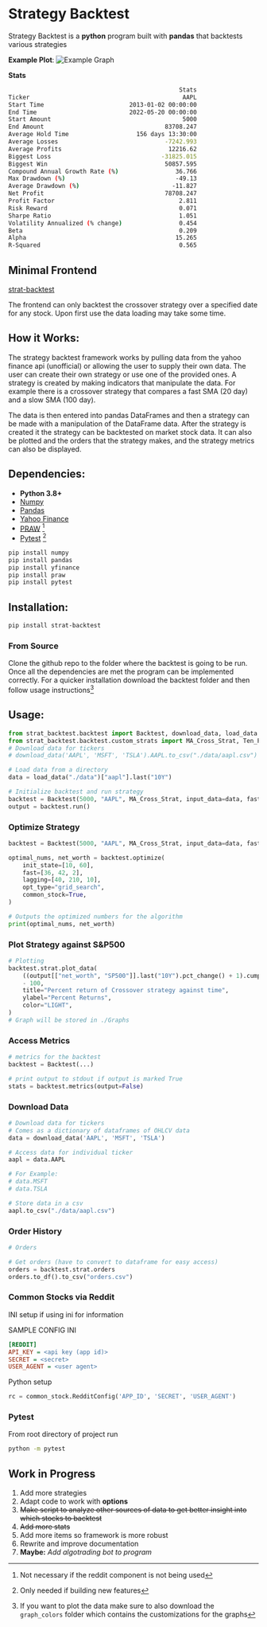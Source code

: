 # Strategy Backtest

Strategy Backtest is a **python** program built with **pandas** that backtests various strategies

**Example Plot**:
![](https://raw.githubusercontent.com/dhruvsamdani/strat-backtest/main/strat_backtest/Graphs/data.png "Example Graph")

**Stats**

```bash
                                                Stats
Ticker                                           AAPL
Start Time                        2013-01-02 00:00:00
End Time                          2022-05-20 00:00:00
Start Amount                                     5000
End Amount                                  83708.247
Average Hold Time                   156 days 13:30:00
Average Losses                              -7242.993
Average Profits                              12216.62
Biggest Loss                               -31825.015
Biggest Win                                 50857.595
Compound Annual Growth Rate (%)                36.766
Max Drawdown (%)                               -49.13
Average Drawdown (%)                          -11.827
Net Profit                                  78708.247
Profit Factor                                   2.811
Risk Reward                                     0.071
Sharpe Ratio                                    1.051
Volatility Annualized (% change)                0.454
Beta                                            0.209
Alpha                                          15.265
R-Squared                                       0.565
```

## Minimal Frontend

[strat-backtest](https://dhruvsamdani.github.io/strat-webapp/)

The frontend can only backtest the crossover strategy over a specified date for any stock. Upon first use the data loading may take some time.

## How it Works:

The strategy backtest framework works by pulling data from the yahoo finance api (unofficial) or allowing the user to supply their own data. The user can create their own strategy or use one of the provided ones. A strategy is created by making indicators that manipulate the data. For example there is a crossover strategy that compares a fast SMA (20 day) and a slow SMA (100 day).

The data is then entered into pandas DataFrames and then a strategy can be made with a manipulation of the DataFrame data. After the strategy is created it the strategy can be backtested on market stock data. It can also be plotted and the orders that the strategy makes, and the strategy metrics can also be displayed.

## Dependencies:

- **Python 3.8+**
- [Numpy](https://github.com/numpy/numpy)
- [Pandas](https://github.com/pandas-dev/pandas)
- [Yahoo Finance](https://github.com/ranaroussi/yfinance)
- [PRAW](https://praw.readthedocs.io/en/stable/) [^1]
- [Pytest](https://github.com/pytest-dev/pytest) [^2]

[^1]: Not necessary if the reddit component is not being used
[^2]: Only needed if building new features

```bash
pip install numpy
pip install pandas
pip install yfinance
pip install praw
pip install pytest
```

## Installation:

```bash
pip install strat-backtest
```

### From Source

Clone the github repo to the folder where the backtest is going to be run. Once all the dependencies are met the program can be implemented correctly. For a quicker installation download the backtest folder and then follow usage instructions[^3]

[^3]: If you want to plot the data make sure to also download the `graph_colors` folder which contains the customizations for the graphs

## Usage:

```python
from strat_backtest.backtest import Backtest, download_data, load_data
from strat_backtest.backtest.custom_strats import MA_Cross_Strat, Ten_Percent_Strat
# Download data for tickers
# download_data('AAPL', 'MSFT', 'TSLA').AAPL.to_csv("./data/aapl.csv")

# Load data from a directory
data = load_data("./data")["aapl"].last("10Y")

# Initialize backtest and run strategy
backtest = Backtest(5000, "AAPL", MA_Cross_Strat, input_data=data, fast=20, lagging=100)
output = backtest.run()
```

### Optimize Strategy

```python
backtest = Backtest(5000, "AAPL", MA_Cross_Strat, input_data=data, fast=20, lagging=100)

optimal_nums, net_worth = backtest.optimize(
    init_state=[10, 60],
    fast=[36, 42, 2],
    lagging=[40, 210, 10],
    opt_type="grid_search",
    common_stock=True,
)

# Outputs the optimized numbers for the algorithm
print(optimal_nums, net_worth)
```

### Plot Strategy against S&P500

```python
# Plotting
backtest.strat.plot_data(
    ((output[["net_worth", "SP500"]].last("10Y").pct_change() + 1).cumprod() * 100)
    - 100,
    title="Percent return of Crossover strategy against time",
    ylabel="Percent Returns",
    color="LIGHT",
)
# Graph will be stored in ./Graphs
```

### Access Metrics

```python
# metrics for the backtest
backtest = Backtest(...)

# print output to stdout if output is marked True
stats = backtest.metrics(output=False)

```

### Download Data

```python
# Download data for tickers
# Comes as a dictionary of dataframes of OHLCV data
data = download_data('AAPL', 'MSFT', 'TSLA')

# Access data for individual ticker
aapl = data.AAPL

# For Example:
# data.MSFT
# data.TSLA

# Store data in a csv
aapl.to_csv("./data/aapl.csv")

```

### Order History

```python
# Orders

# Get orders (have to convert to dataframe for easy access)
orders = backtest.strat.orders
orders.to_df().to_csv("orders.csv")
```

### Common Stocks via Reddit

INI setup if using ini for information

SAMPLE CONFIG INI

```ini
[REDDIT]
API_KEY = <api key (app id)>
SECRET = <secret>
USER_AGENT = <user agent>
```

Python setup

```python
rc = common_stock.RedditConfig('APP_ID', 'SECRET', 'USER_AGENT')
```

### Pytest

From root directory of project run

```bash
python -m pytest
```

## Work in Progress

1. Add more strategies
2. Adapt code to work with **options**
3. ~~Make script to analyze other sources of data to get better insight into which stocks to backtest~~
4. ~~Add more stats~~
5. Add more items so framework is more robust
6. Rewrite and improve documentation
7. **Maybe:** _Add algotrading bot to program_
